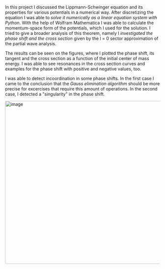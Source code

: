 In this project I discussed the Lippmann-Schwinger equation and its properties for various potentials in a numerical way. After discretizing the equation I was able to _solve it numerically as a linear equation system with Python_. With the help of Wolfram Mathematica I was able to calculate the momentum-space form of the potentials, which I used for the solution. I tried to give a broader analysis of this theorem, namely I _investigated the phase shift and the cross section_ given by the l = 0 sector approximation of the partial wave analysis.

The results can be seen on the figures, where I plotted the phase shift, its tangent and the cross section as a function of the initial center of mass energy. I was able to see resonances in the cross section curves and examples for the phase shift with positive and negative values, too.

I was able to detect incoordination in some phase shifts. In the first case I came to the conclusion that the _Gauss elimination algorithm_ should be more precise for excercises that require this amount of operations. In the second case, I detected a "singularity" in the phase shift.

<img width="530" alt="image" src="https://github.com/user-attachments/assets/9a6deb7a-8aa8-40e5-932a-ddf36b78242e" />
